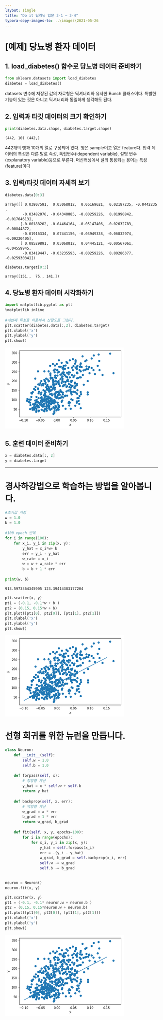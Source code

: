 ```yaml
---
layout: single
title: "Do it 딥러닝 입문 3-1 ~ 3-4"
typora-copy-images-to: ..\images\2021-05-26
---
```




# [예제] 당뇨병 환자 데이터

## 1. load_diabetes() 함수로 당뇨병 데이터 준비하기


```python
from sklearn.datasets import load_diabetes
diabetes = load_diabetes()
```

datasets 변수에 저장된 값의 자료형은 딕셔너리와 유사한 Bunch 클래스이다. 특별한 기능이 있는 것은 아니고 딕셔너리와 동일하게 생각해도 된다.

## 2. 입력과 타깃 데이터의 크기 확인하기


```python
print(diabetes.data.shape, diabetes.target.shape)
```

    (442, 10) (442,)


442개의 행과 10개의 열로 구성되어 있다. 행은 sample이고 열은 feature다.
입력 데이터의 특성은 다른 말로 속성, 독립변수(idependent variable), 설명 변수(explanatory variable)등으로 부른다. 머신러닝에서 널리 통용되는 용어는 특성(feature)이다

## 3. 입력/타깃 데이터 자세히 보기


```python
diabetes.data[0:3]
```




    array([[ 0.03807591,  0.05068012,  0.06169621,  0.02187235, -0.0442235 ,
            -0.03482076, -0.04340085, -0.00259226,  0.01990842, -0.01764613],
           [-0.00188202, -0.04464164, -0.05147406, -0.02632783, -0.00844872,
            -0.01916334,  0.07441156, -0.03949338, -0.06832974, -0.09220405],
           [ 0.08529891,  0.05068012,  0.04445121, -0.00567061, -0.04559945,
            -0.03419447, -0.03235593, -0.00259226,  0.00286377, -0.02593034]])




```python
diabetes.target[0:3]
```




    array([151.,  75., 141.])



## 4. 당뇨병 환자 데이터 시각화하기


```python
import matplotlib.pyplot as plt
%matplotlib inline

#세번째 특성을 이용해서 산점도를 그린다.
plt.scatter(diabetes.data[:,2], diabetes.target) 
plt.xlabel('x')
plt.ylabel('y')
plt.show()
```


![output_11_0](\images\2021-05-26\output_11_0.png)


## 5. 훈련 데이터 준비하기


```python
x = diabetes.data[:, 2]
y = diabetes.target
```

-----
# 경사하강법으로 학습하는 방법을 알아봅니다.


```python
#초기값 지정
w = 1.0
b = 1.0

#100 epoch 반복
for i in range(100):
    for x_i, y_i in zip(x, y):
        y_hat = x_i*w+ b
        err = y_i - y_hat
        w_rate = x_i
        w = w + w_rate * err
        b = b + 1 * err

print(w, b)
```

    913.5973364345905 123.39414383177204



```python
plt.scatter(x, y)
pt1 = (-0.1, -0.1*w + b )
pt2 = (0.15, 0.15*w + b)
plt.plot([pt1[0], pt2[0]], [pt1[1], pt2[1]])
plt.xlabel('x')
plt.ylabel('y')
plt.show()
```


![output_16_0](\images\2021-05-26\output_16_0.png)


# 선형 회귀를 위한 뉴런을 만듭니다.


```python
class Neuron:
    def __init__(self):
        self.w = 1.0
        self.b = 1.0
    
    def forpass(self, x):
        # 정방향 계산
        y_hat = x * self.w + self.b
        return y_hat
        
    def backprop(self, x, err):
        # 역방향 계산
        w_grad = x * err
        b_grad = 1 * err
        return w_grad, b_grad
    
    def fit(self, x, y, epochs=100):
        for i in range(epochs):
            for x_i, y_i in zip(x, y):
                y_hat = self.forpass(x_i)
                err = -(y_i - y_hat)
                w_grad, b_grad = self.backprop(x_i, err)
                self.w -= w_grad
                self.b -= b_grad
        
```


```python
neuron = Neuron()
neuron.fit(x, y)
```


```python
plt.scatter(x, y)
pt1 = (-0.1, -0.1* neuron.w + neuron.b )
pt2 = (0.15, 0.15*neuron.w + neuron.b)
plt.plot([pt1[0], pt2[0]], [pt1[1], pt2[1]])
plt.xlabel('x')
plt.ylabel('y')
plt.show()
```




![output_20_0](\images\2021-05-26\output_20_0.png)
